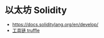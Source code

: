 # 以太坊 Solidity

- <https://docs.soliditylang.org/en/develop/>
- [工具链 truffle](https://trufflesuite.com/docs/truffle/)
